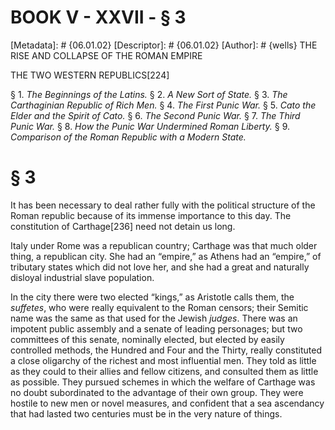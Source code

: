 # BOOK V - XXVII - § 3
[Metadata]: # {06.01.02}
[Descriptor]: # {06.01.02}
[Author]: # {wells}
THE RISE AND COLLAPSE OF THE ROMAN EMPIRE

THE TWO WESTERN REPUBLICS[224]

§ 1. _The Beginnings of the Latins._ § 2. _A New Sort of State._ §      3.
_The Carthaginian Republic of Rich Men._ § 4. _The First Punic      War._ § 5.
_Cato the Elder and the Spirit of Cato._ § 6. _The      Second Punic War._ § 7.
_The Third Punic War._ § 8. _How the Punic      War Undermined Roman Liberty._
§ 9. _Comparison of the Roman      Republic with a Modern State._

# § 3
It has been necessary to deal rather fully with the political structure of the
Roman republic because of its immense importance to this day. The constitution
of Carthage[236] need not detain us long.

Italy under Rome was a republican country; Carthage was that much older thing,
a republican city. She had an “empire,” as Athens had an “empire,” of tributary
states which did not love her, and she had a great and naturally disloyal
industrial slave population.

In the city there were two elected “kings,” as Aristotle calls them, the
_suffetes_, who were really equivalent to the Roman censors; their Semitic name
was the same as that used for the Jewish _judges_. There was an impotent public
assembly and a senate of leading personages; but two committees of this senate,
nominally elected, but elected by easily controlled methods, the Hundred and
Four and the Thirty, really constituted a close oligarchy of the richest and
most influential men. They told as little as they could to their allies and
fellow citizens, and consulted them as little as possible. They pursued schemes
in which the welfare of Carthage was no doubt subordinated to the advantage of
their own group. They were hostile to new men or novel measures, and confident
that a sea ascendancy that had lasted two centuries must be in the very nature
of things.

